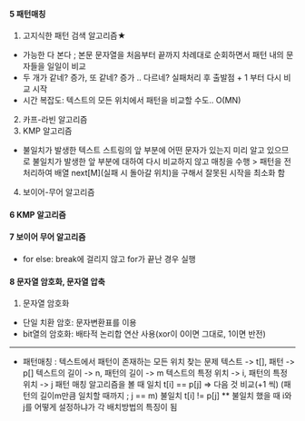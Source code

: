 #### 5 패턴매칭
1. 고지식한 패턴 검색 알고리즘★
  - 가능한 다 본다 ; 본문 문자열을 처음부터 끝까지 차례대로 순회하면서 패턴 내의 문자들을 일일이 비교
  - 두 개가 같네? 증가, 또 같네? 증가 .. 다르네? 실패처리 후 출발점 + 1 부터 다시 비교 시작
  - 시간 복잡도: 텍스트의 모든 위치에서 패턴을 비교할 수도.. O(MN)
2. 카프-라빈 알고리즘
3. KMP 알고리즘
  - 불일치가 발생한 텍스트 스트링의 앞 부분에 어떤 문자가 있는지 미리 알고 있으므로 불일치가 발생한 앞 부분에 대하여 다시 비교하지 않고 매칭을 수행 > 패턴을 전처리하여 배열 next[M](실패 시 돌아갈 위치)을 구해서 잘못된 시작을 최소화 함
4. 보이어-무어 알고리즘

#### 6 KMP 알고리즘
#### 7 보이어 무어 알고리즘
  - for else: break에 걸리지 않고 for가 끝난 경우 실행
#### 8 문자열 암호화, 문자열 압축
1. 문자열 암호화
  - 단일 치환 암호: 문자변환표를 이용
  - bit열의 암호화: 배타적 논리합 연산 사용(xor이 0이면 그대로, 1이면 반전)

---------------

- 패턴매칭 : 텍스트에서 패턴이 존재하는 모든 위치 찾는 문제
텍스트 -> t[], 패턴 -> p[]
텍스트의 길이 -> n, 패턴의 길이 -> m
텍스트의 특정 위치 -> i, 패턴의 특정 위치 -> j
패턴 매칭 알고리즘을 볼 때
일치 t[i] == p[j] => 다음 것 비교(+1 씩) (패턴의 길이m만큼 일치할 때까지 ; j == m)
불일치 t[i] != p[j] ** 불일치 했을 때 i와 j를 어떻게 설정하냐가 각 배치방법의 특징이 됨